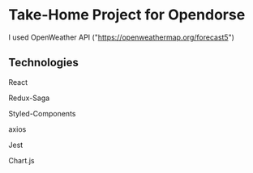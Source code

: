 # Take-Home Project for Opendorse

I used OpenWeather API ("https://openweathermap.org/forecast5")

## Technologies

React

Redux-Saga

Styled-Components

axios

Jest

Chart.js
